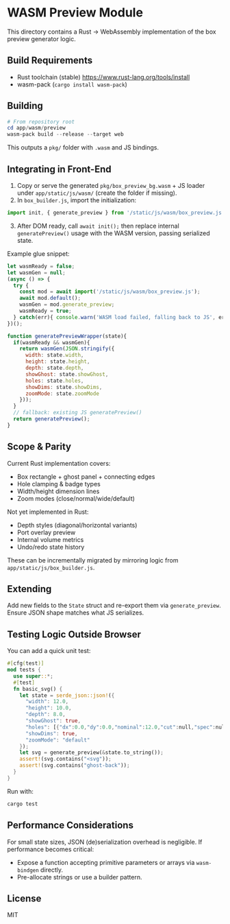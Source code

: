 # WASM Preview Module

This directory contains a Rust -> WebAssembly implementation of the box preview generator logic.

## Build Requirements
- Rust toolchain (stable) https://www.rust-lang.org/tools/install
- wasm-pack (`cargo install wasm-pack`)

## Building
```powershell
# From repository root
cd app/wasm/preview
wasm-pack build --release --target web
```
This outputs a `pkg/` folder with `.wasm` and JS bindings.

## Integrating in Front-End
1. Copy or serve the generated `pkg/box_preview_bg.wasm` + JS loader under `app/static/js/wasm/` (create the folder if missing).
2. In `box_builder.js`, import the initialization:
```javascript
import init, { generate_preview } from '/static/js/wasm/box_preview.js';
```
3. After DOM ready, call `await init();` then replace internal `generatePreview()` usage with the WASM version, passing serialized state.

Example glue snippet:
```javascript
let wasmReady = false;
let wasmGen = null;
(async () => {
  try {
    const mod = await import('/static/js/wasm/box_preview.js');
    await mod.default();
    wasmGen = mod.generate_preview;
    wasmReady = true;
  } catch(err){ console.warn('WASM load failed, falling back to JS', err); }
})();

function generatePreviewWrapper(state){
  if(wasmReady && wasmGen){
    return wasmGen(JSON.stringify({
      width: state.width,
      height: state.height,
      depth: state.depth,
      showGhost: state.showGhost,
      holes: state.holes,
      showDims: state.showDims,
      zoomMode: state.zoomMode
    }));
  }
  // fallback: existing JS generatePreview()
  return generatePreview();
}
```

## Scope & Parity
Current Rust implementation covers:
- Box rectangle + ghost panel + connecting edges
- Hole clamping & badge types
- Width/height dimension lines
- Zoom modes (close/normal/wide/default)

Not yet implemented in Rust:
- Depth styles (diagonal/horizontal variants)
- Port overlay preview
- Internal volume metrics
- Undo/redo state history

These can be incrementally migrated by mirroring logic from `app/static/js/box_builder.js`.

## Extending
Add new fields to the `State` struct and re-export them via `generate_preview`. Ensure JSON shape matches what JS serializes.

## Testing Logic Outside Browser
You can add a quick unit test:
```rust
#[cfg(test)]
mod tests {
  use super::*;
  #[test]
  fn basic_svg() {
    let state = serde_json::json!({
      "width": 12.0,
      "height": 10.0,
      "depth": 8.0,
      "showGhost": true,
      "holes": [{"dx":0.0,"dy":0.0,"nominal":12.0,"cut":null,"spec":null,"selected":true}],
      "showDims": true,
      "zoomMode": "default"
    });
    let svg = generate_preview(&state.to_string());
    assert!(svg.contains("<svg"));
    assert!(svg.contains("ghost-back"));
  }
}
```
Run with:
```powershell
cargo test
```

## Performance Considerations
For small state sizes, JSON (de)serialization overhead is negligible. If performance becomes critical:
- Expose a function accepting primitive parameters or arrays via `wasm-bindgen` directly.
- Pre-allocate strings or use a builder pattern.

## License
MIT

